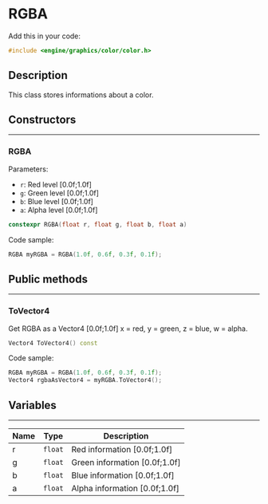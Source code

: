 # RGBA

Add this in your code:
```cpp
#include <engine/graphics/color/color.h>
```

## Description

This class stores informations about a color.

## Constructors

---
### RGBA
Parameters:
- `r`: Red level [0.0f;1.0f]
- `g`: Green level [0.0f;1.0f]
- `b`: Blue level [0.0f;1.0f]
- `a`: Alpha level [0.0f;1.0f]
```cpp
constexpr RGBA(float r, float g, float b, float a)
```
Code sample:
```cpp
RGBA myRGBA = RGBA(1.0f, 0.6f, 0.3f, 0.1f);
```

## Public methods

---
### ToVector4
Get RGBA as a Vector4 [0.0f;1.0f] x = red, y = green, z = blue, w = alpha.
```cpp
Vector4 ToVector4() const
```
Code sample:
```cpp
RGBA myRGBA = RGBA(1.0f, 0.6f, 0.3f, 0.1f);
Vector4 rgbaAsVector4 = myRGBA.ToVector4();
```

## Variables

---
| Name | Type | Description |
|-|-|-|
r | `float` | Red information [0.0f;1.0f]
g | `float` | Green information [0.0f;1.0f]
b | `float` | Blue information [0.0f;1.0f]
a | `float` | Alpha information [0.0f;1.0f]